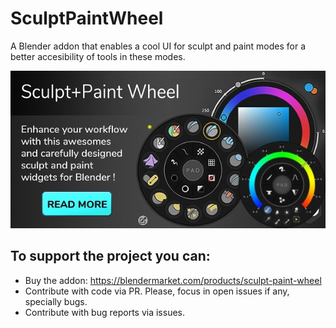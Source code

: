 # SculptPaintWheel

A Blender addon that enables a cool UI for sculpt and paint modes for a better accesibility of tools in these modes.

![SculptPaintWheel Showcase Image](https://github.com/jfranmatheu/Sculpt-Paint-Wheel/blob/main/docs/images/SPWheel_2.jpg?raw=true)

## To support the project you can:
- Buy the addon: https://blendermarket.com/products/sculpt-paint-wheel
- Contribute with code via PR. Please, focus in open issues if any, specially bugs.
- Contribute with bug reports via issues.
